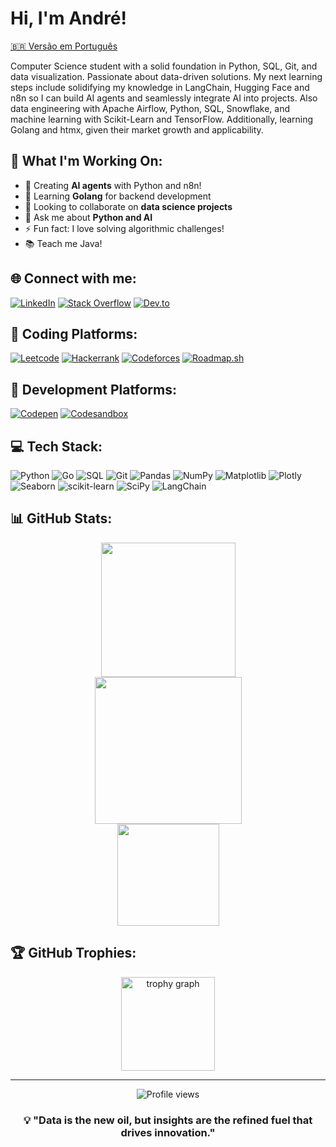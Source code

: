 <h1 align="left">Hi, I'm André!</h1>

[🇧🇷 Versão em Português](README-pt.md)

<p align="left">Computer Science student with a solid foundation in Python, SQL, Git, and data visualization. Passionate about data-driven solutions. My next learning steps include solidifying my knowledge in LangChain, Hugging Face and n8n so I can build AI agents and seamlessly integrate AI into projects. Also data engineering with Apache Airflow, Python, SQL, Snowflake, and machine learning with Scikit-Learn and TensorFlow. Additionally, learning Golang and htmx, given their market growth and applicability.</p>

## 🚀 What I'm Working On:
- 🔭 Creating **AI agents** with Python and n8n!
- 🌱 Learning **Golang** for backend development
- 👯 Looking to collaborate on **data science projects**
- 💬 Ask me about **Python and AI**
- ⚡ Fun fact: I love solving algorithmic challenges!
- 📚 Teach me Java!

## 🌐 Connect with me:
[![LinkedIn](https://img.shields.io/badge/LinkedIn-%230570a8?style=for-the-badge&logo=LinkedIn&logoColor=white)](https://www.linkedin.com/in/andrecodea/) [![Stack Overflow](https://img.shields.io/badge/Stack%20Overflow-%23f27b21?style=for-the-badge&logo=Stack%20Overflow&logoColor=white)](https://stackoverflow.com/users/25626566/andr%c3%a9-codea) [![Dev.to](https://img.shields.io/badge/Dev.to-%23141516?style=for-the-badge&logo=dev.to)](https://dev.to/andrecodea)

## 🏅 Coding Platforms:
[![Leetcode](https://img.shields.io/badge/Leetcode-%23141516?style=for-the-badge&logo=Leetcode)](https://leetcode.com/u/andrecodea/) [![Hackerrank](https://img.shields.io/badge/Hacker%20Rank-%230b1018?style=for-the-badge&logo=Hackerrank&logoColor=white)](https://www.hackerrank.com/profile/andrecodea) [![Codeforces](https://img.shields.io/badge/Codeforces-%23141516?style=for-the-badge&logo=Codeforces)](https://codeforces.com/profile/andrecodea) [![Roadmap.sh](https://img.shields.io/badge/Roadmap.sh-%230f172a?style=for-the-badge&logo=roadmap.sh)](https://roadmap.sh/u/andrecodea)

## 🎨 Development Platforms:
[![Codepen](https://img.shields.io/badge/Codepen-%23141516?style=for-the-badge&logo=Codepen)](https://codepen.io/andrecodea) [![Codesandbox](https://img.shields.io/badge/Code%20Sandbox-%23141516?style=for-the-badge&logo=Codesandbox)](https://codesandbox.io/u/andrecodea)

## 💻 Tech Stack:
![Python](https://img.shields.io/badge/python-3670A0?style=for-the-badge&logo=python&logoColor=ffdd54) ![Go](https://img.shields.io/badge/go-%2300ADD8.svg?style=for-the-badge&logo=go&logoColor=white) ![SQL](https://img.shields.io/badge/sql-%2307405e.svg?style=for-the-badge&logo=sqlite&logoColor=white) ![Git](https://img.shields.io/badge/git-%23F05033.svg?style=for-the-badge&logo=git&logoColor=white) ![Pandas](https://img.shields.io/badge/pandas-%23150458.svg?style=for-the-badge&logo=pandas&logoColor=white) ![NumPy](https://img.shields.io/badge/numpy-%23013243.svg?style=for-the-badge&logo=numpy&logoColor=white) ![Matplotlib](https://img.shields.io/badge/Matplotlib-%23ffffff.svg?style=for-the-badge&logo=Matplotlib&logoColor=black) ![Plotly](https://img.shields.io/badge/Plotly-%23ffffff.svg?style=for-the-badge&logo=plotly&logoColor=black) ![Seaborn](https://img.shields.io/badge/Seaborn-%235C7DA2.svg?style=for-the-badge&logo=seaborn&logoColor=white) ![scikit-learn](https://img.shields.io/badge/scikit--learn-%23F7931E.svg?style=for-the-badge&logo=scikit-learn&logoColor=white) ![SciPy](https://img.shields.io/badge/SciPy-%230C55A5.svg?style=for-the-badge&logo=scipy&logoColor=white) ![LangChain](https://img.shields.io/badge/LangChain-%23121212.svg?style=for-the-badge&logo=langchain&logoColor=white)

## 📊 GitHub Stats:
<div align="center" direction="column">
<img src="https://github-readme-streak-stats.herokuapp.com/?user=andrecodea&theme=monokai&hide_border=true" height="215"/><br>
<img src="https://github-readme-stats.vercel.app/api?username=andrecodea&theme=monokai&hide_border=true&include_all_commits=true&count_private=true" height="235"/><br>
<img src="https://github-readme-stats.vercel.app/api/top-langs/?username=andrecodea&theme=monokai&hide_border=true&include_all_commits=true&count_private=true&layout=compact" height="163"/>
</div>

## 🏆 GitHub Trophies:
<div align="center">
  <img src="https://github-profile-trophy.vercel.app?username=andrecodea&theme=monokai&column=-1&row=1&margin-w=8&margin-h=8&no-bg=false&no-frame=true&order=4" height="150" alt="trophy graph"  />
</div>

---

<div align="center">
  <img src="https://komarev.com/ghpvc/?username=andrecodea&style=for-the-badge&color=blue" alt="Profile views" />
</div>

<div align="center">
  <h3>💡 "Data is the new oil, but insights are the refined fuel that drives innovation."</h3>
</div>







